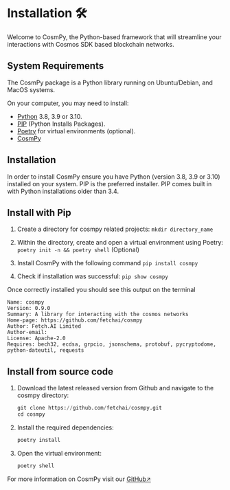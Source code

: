 # Installation 🛠️

Welcome to CosmPy, the Python-based framework that will streamline your interactions with Cosmos SDK based blockchain networks. 


## System Requirements

The CosmPy package is a Python library running on Ubuntu/Debian, and MacOS systems. 

On your computer, you may need to install:

- [Python](https://www.python.org/downloads/) 3.8, 3.9 or 3.10.
- [PIP](https://pypi.org/project/pip/) (Python Installs Packages).
- [Poetry](https://python-poetry.org/) for virtual environments (optional).
- [CosmPy](https://pypi.org/project/cosmpy/) 

## Installation 
In order to install CosmPy ensure you have Python (version 3.8, 3.9 or 3.10) installed on your system. PIP is the preferred installer. PIP comes  built in with Python installations older than 3.4. 

## Install with Pip

1. Create a directory for cosmpy related projects: `mkdir directory_name`

2. Within the directory, create and open a virtual environment using Poetry: `poetry init -n && poetry shell` (Optional)

3. Install CosmPy with the following command `pip install cosmpy`

4. Check if installation was successful: `pip show cosmpy`

Once correctly installed you should see this output on the terminal 

```
Name: cosmpy
Version: 0.9.0
Summary: A library for interacting with the cosmos networks
Home-page: https://github.com/fetchai/cosmpy
Author: Fetch.AI Limited
Author-email:
License: Apache-2.0
Requires: bech32, ecdsa, grpcio, jsonschema, protobuf, pycryptodome, python-dateutil, requests

```

## Install from source code

1. Download the latest released version from Github and navigate to the cosmpy directory:

    ```py
    git clone https://github.com/fetchai/cosmpy.git
    cd cosmpy
    ```

2. Install the required dependencies:

    ```py
    poetry install
    ```

3. Open the virtual environment:

    ```py
    poetry shell
    ```

For more information on CosmPy visit our [GitHub↗️](https://github.com/fetchai/cosmpy) 

